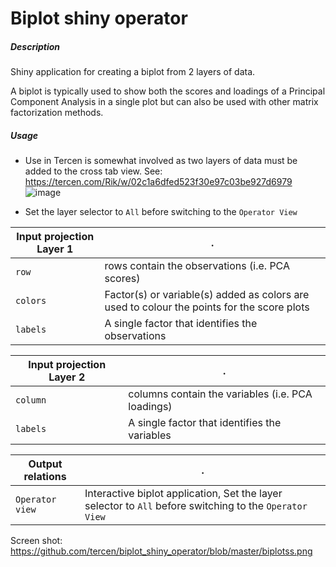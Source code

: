 # Biplot shiny operator

##### Description

Shiny application for creating a biplot from 2 layers of data.

A biplot is typically used to show both the scores and loadings of a Principal Component Analysis in a single plot but can also be used with other matrix factorization methods. 

##### Usage
- Use in Tercen is somewhat involved as two layers of data must be added to the cross tab view. See: https://tercen.com/Rik/w/02c1a6dfed523f30e97c03be927d6979
![image](https://user-images.githubusercontent.com/36480607/178115142-7b098f70-c15b-4457-b04a-6871a1c9ec00.png)


- Set the layer selector to `All` before switching to the `Operator View`

Input projection Layer 1|.
---|---
`row`           | rows contain the observations (i.e. PCA scores)
`colors`        | Factor(s) or variable(s) added as colors are used to colour the points for the score plots
`labels`        | A single factor that identifies the observations

Input projection Layer 2|.
---|---
`column`        | columns contain the variables (i.e. PCA loadings)
`labels`        | A single factor that identifies the variables

Output relations|.
---|---
`Operator view`        | Interactive biplot application, Set the layer selector to `All` before switching to the `Operator View`


Screen shot: https://github.com/tercen/biplot_shiny_operator/blob/master/biplotss.png

